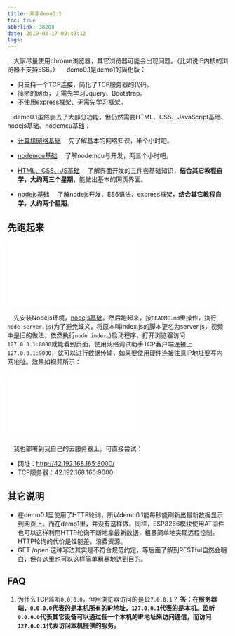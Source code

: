 ```yaml
---
title: 亲手demo0.1
toc: true
abbrlink: 38208
date: 2019-03-17 09:49:12
tags:
---
```


&emsp;大家尽量使用chrome浏览器，其它浏览器可能会出现问题。（比如说IE内核的浏览器不支持ES6。）
&emsp;demo0.1是demo1的简化版：
- 只支持一个TCP连接，简化了TCP服务器的代码。
- 简陋的网页，无需先学习Jquery、Bootstrap。
- 不使用express框架、无需先学习框架。

&emsp;demo0.1虽然删去了大部分功能，但仍然需要HTML、CSS、JavaScript基础、nodejs基础、nodemcu基础：

- [计算机网络基础](/posts/37707)
&emsp;先了解基本的网络知识，半个小时吧。

- [nodemcu基础](/posts/31494)
&emsp;了解nodemcu与开发，两三个小时吧。

- [HTML、CSS、JS基础](/posts/54080)
&emsp;了解界面开发的三件套基础知识，__结合其它教程自学，大约两三个星期__，能做出基本的网页界面。

- [nodejs基础](/posts/56793)
&emsp;了解nodejs开发、ES6语法、express框架，__结合其它教程自学，大约两个星期__。

## 先跑起来
<iframe src="//player.bilibili.com/player.html?bvid=BV1H54y147cu&page=1" scrolling="no" border="0" frameborder="no" framespacing="0" allowfullscreen="true" class="bilibili-video "> </iframe>   



&emsp;先安装Nodejs环境，[nodejs基础](/posts/56793)。然后跑起来，按`README.md`里操作，执行`node server.js`(为了避免歧义，将原本叫index.js的脚本更名为server.js，视频中是旧的做法，依然执行`node index`。)启动程序，打开浏览器访问`127.0.0.1:8000`就能看到页面，使用网络调试助手TCP客户端连接上`127.0.0.1:9000`，就可以进行数据传输，如果要使用硬件连接注意IP地址要写内网地址。效果如视频所示：

<iframe src="//player.bilibili.com/player.html?bvid=BV1fb4y1D7PE&page=1" scrolling="no" border="0" frameborder="no" framespacing="0" allowfullscreen="true" class="bilibili-video"> </iframe>


&emsp;我也部署到我自己的云服务器上，可直接尝试：
- 网址：http://42.192.168.165:8000/
- TCP服务器：42.192.168.165:9000

## 其它说明
- 在demo0.1里使用了HTTP轮询，所以demo0.1能每秒能刷新出最新数据显示到网页上。而在demo1里，并没有这样做。同样，ESP8266模块使用AT固件也可以这样利用HTTP轮询不断地拿最新数据，粗暴简单地实现远程控制。HTTP轮询的代价是性能差，浪费资源。
- GET /open 这种写法其实是不符合规范约定，等后面了解到RESTful自然会明白，但在这里也可以这样简单粗暴地达到目的。


## FAQ
1. 为什么TCP监听`0.0.0.0`，但用浏览器访问的是`127.0.0.1`？
__答：在服务器端，`0.0.0.0`代表的是本机所有的IP地址，`127.0.0.1`代表的是本机。监听`0.0.0.0`代表其它设备可以通过任一个本机的IP地址来访问通信，而访问`127.0.0.1`代表访问本机提供的服务。__
